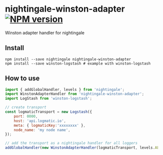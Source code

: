 # nightingale-winston-adapter [![NPM version][npm-image]][npm-url]

Winston adapter handler for nightingale

## Install

```
npm install --save nightingale nightingale-winston-adapter
npm install --save winston-logstash # example with winston-logstash
```

## How to use

```js
import { addGlobalHandler, levels } from 'nightingale';
import WinstonAdapterHandler from 'nightingale-winston-adapter';
import LogStash from 'winston-logstash';

// create transport
const logmaticTransport = new Logstash({
    port: 0000,
    host: 'api.logmatic.io',
    meta: { logmaticKey:'xxxxxxxx' },
    node_name: 'my node name',
});

// add the transport as a nightingale handler for all loggers
addGlobalHandler(new WinstonAdapterHandler(logmaticTransport, levels.ALL));
```

[npm-image]: https://img.shields.io/npm/v/nightingale-winston-adapter.svg?style=flat-square
[npm-url]: https://npmjs.org/package/nightingale-winston-adapter
